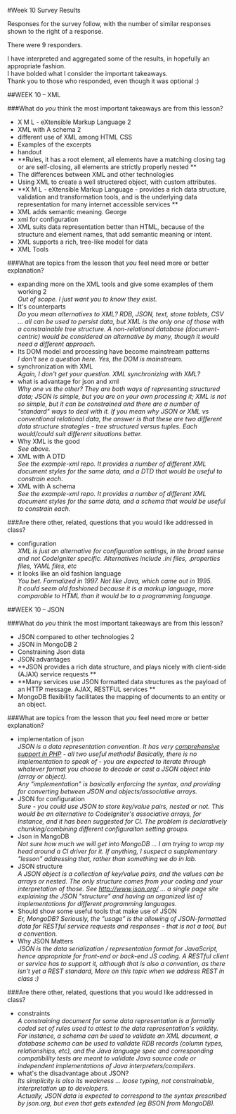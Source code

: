 #Week 10 Survey Results	
	
Responses for the survey follow, with the number of similar
responses shown to the right of a response.
	
There were 9 responders.
	
I have interpreted and aggregated some of the results, in hopefully an appropriate fashion.  
I have bolded what I consider the important takeaways.  
Thank you to those who responded, even though it was optional :)
	
##WEEK 10 – XML
	
###What do *you* think the most important takeaways are from this lesson?	
	
- X M L - eXtensible Markup Language	2
- XML with A schema	2
- different use of XML among HTML CSS	
- Examples of the excerpts	
- handout	
- **Rules, it has a root element, all elements have a matching closing tag or are self-closing, all elements are strictly properly nested	**
- The differences between XML and other technologies	
- Using XML to create a well structered object, with custom attributes.	
- **X M L - eXtensible Markup Language - provides a rich data structure, validation and transformation tools, and is the underlying data representation for many internet accessible services	**
- XML adds semantic meaning. George	
- xml for configuration	
- XML suits data representation better than HTML, because of the structure and element names, that add semantic meaning or intent.	
- XML supports a rich, tree-like model for data	
- XML Tools	
	
	
	
###What are topics from the lesson that *you* feel need more or better explanation?	
	
- expanding more on the XML tools and give some examples of them working	2  
_Out of scope. I just want you to know they exist._
- It's counterparts	  
_Do you mean alternatives to XML? RDB, JSON, text, stone tablets, CSV ...
all can be used to persist data, but XML is the only one of those
with a constrainable tree structure.
A non-relational database (document-centric) would be considered
an alternative by many, though it would need a different approach._
- Its DOM model and processing have become mainstream patterns	  
_I don't see a question here. Yes, the DOM is mainstream._
- synchronization with XML	  
_Again, I don't get your question. XML synchronizing with XML?_
- what is advantage for json and xml	  
_Why one vs the other? They are both ways of representing structured data;
JSON is simple, but you are on your own processing it; XML is not so simple,
but it can be constrained and there are a number of "standard" ways to deal with it._
_If you mean why JSON or XML vs conventional relational data, the answer is that
these are two different data structure strategies - tree structured versus tuples.
Each would/could suit different situations better._
- Why XML is the good	  
_See above._
- XML with A DTD	  
_See the example-xml repo. It provides a number of different XML document
styles for the same data, and a DTD that would be useful to constrain each._
- XML with A schema	  
_See the example-xml repo. It provides a number of different XML document
styles for the same data, and a schema that would be useful to constrain each._

	
###Are there other, related, questions that you would like addressed in class?	
	
- configuration  
_XML is just an alternative for configuration settings, in the broad sense and
not CodeIgniter specific. Alternatives include .ini files, .properties
files, YAML files, etc_
- it looks like an old fashion language  
_You bet. Formalized in 1997. Not like Java, which came out in 1995.  
It could seem old fashioned because it is a markup language, more comparable to HTML
than it would be to a programming language._

##WEEK 10 – JSON
	
###What do *you* think the most important takeaways are from this lesson?	
	
- JSON compared to other technologies	2
- JSON in MongoDB	2
- Constraining Json data	
- JSON advantages	
- **JSON provides a rich data structure, and plays nicely with client-side (AJAX) service requests	**
- **Many services use JSON formatted data structures as the payload of an HTTP message. AJAX, RESTFUL services	**
- MongoDB  flexibility facilitates the mapping of documents to an entity or an object.	
	
###What are topics from the lesson that *you* feel need more or better explanation?	
	
- implementation of json  
_JSON is a data representation convention. It has very 
[comprehensive support in PHP](http://php.net/manual/en/book.json.php) - all two
useful methods! Basically, there is no implementation to speak of - 
you are expected to iterate through whatever format you choose to
decode or cast a JSON object into (array or object).  
Any "implementation" is basically enforcing the syntax, and providing
for converting between JSON and objects/associative arrays._
- JSON for configuration  
_Sure - you could use JSON to store key/value pairs, nested or not.
This would be an alternative to CodeIgniter's associative arrays, for
instance, and it has been suggested for CI. The problem is
declaratively chunking/combining different configuraiton setting groups._
- Json in MangoDB  
_Not sure how much we will get into MongoDB ... I am trying to wrap
my head around a CI driver for it. If anything, I suspect a
supplementary "lesson" addressing that, rather than something we do
in lab._
- JSON structure  
_A JSON object is a collection of key/value pairs, and the values
can be arrays or nested. The only structure comes from your
coding and your interpretation of those. See http://www.json.org/ ...
a single page site explaining the JSON "structure" and having
an organized list of implementations for different programming
languages._
- Should show some useful tools that make use of JSON  
_Er, MongoDB?_
_Seriously, the "usage" is the allowing of JSON-formatted
data for RESTful service requests and responses - that is
not a tool, but a convention._
- Why JSON Matters  
_JSON is *the* data serialization / representation format for
JavaScript, hence appropriate for front-end or back-end JS
coding. A RESTful client or service *has* to support it,
although that is also a convention, as there isn't yet a
REST standard, More on this topic when we address REST
in class :)_

	
###Are there other, related, questions that you would like addressed in class?	
	
- constraints  
_A constraining document for some data representation is a formally
coded set of rules used to attest to the data representation's
validity. For instance, a schema can be used to validate
an XML document, a database schema can be used to validate
RDB records (column types, relationships, etc), and the Java
language spec and corresponding compatibility tests are meant
to validate Java source code or independent implementations
of Java interpreters/compilers._
- what's the disadvantage about JSON?  
_Its simplicity is also its weakness ... loose typing, not
constrainable, interpretation up to developers.  
Actually, JSON data is expected to correspond to the syntax
prescribed by json.org, but even that gets extended (eg BSON from
MongoDB)._
